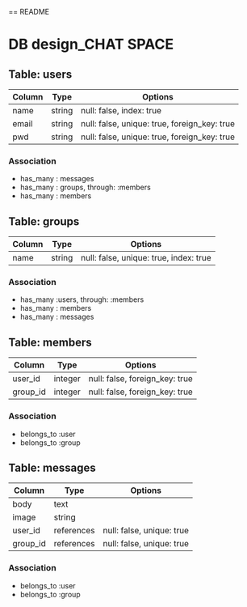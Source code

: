 == README
# DB design_CHAT SPACE

## Table: users
|Column|Type|Options|
|------|----|-------|
|name|string|null: false, index: true|
|email|string|null: false, unique: true, foreign_key: true|
|pwd|string|null: false, unique: true, foreign_key: true|

### Association
- has_many : messages
- has_many : groups, through: :members
- has_many : members


## Table: groups
|Column|Type|Options|
|------|----|-------|
|name|string|null: false, unique: true, index: true|

### Association
- has_many :users, through: :members
- has_many : members
- has_many : messages

## Table: members
|Column|Type|Options|
|------|----|-------|
|user_id|integer|null: false, foreign_key: true|
|group_id|integer|null: false, foreign_key: true|

### Association
- belongs_to :user
- belongs_to :group


## Table: messages
|Column|Type|Options|
|------|----|-------|
|body|text|
|image|string|
|user_id|references|null: false, unique: true|
|group_id|references|null: false, unique: true|

### Association
- belongs_to :user
- belongs_to :group
